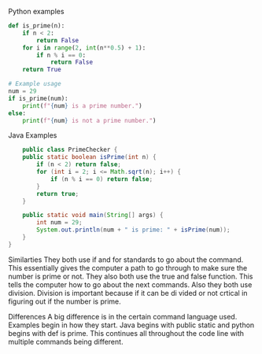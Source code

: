 Python examples

```python
def is_prime(n):
    if n < 2:
        return False
    for i in range(2, int(n**0.5) + 1):
        if n % i == 0:
            return False
    return True

# Example usage
num = 29
if is_prime(num):
    print(f"{num} is a prime number.")
else:
    print(f"{num} is not a prime number.")
```
  
  
Java Examples

```java
    public class PrimeChecker {
    public static boolean isPrime(int n) {
        if (n < 2) return false;
        for (int i = 2; i <= Math.sqrt(n); i++) {
            if (n % i == 0) return false;
        }
        return true;
    }

    public static void main(String[] args) {
        int num = 29;
        System.out.println(num + " is prime: " + isPrime(num));
    }
}
```

Similarties 
They both use if and for standards to go about the command. This essentially gives the computer a path to go through to make sure the number is prime or not. They also both use the true and false function. This tells the computer how to go about the next commands. Also they both use division. Division is important because if it can be di
vided or not crtical in figuring out if the number is prime.

Differences
A big difference is in the certain command language used. Examples begin in how they start. Java begins with public static and python begins with def is prime. This continues all throughout the code line with multiple commands being different.